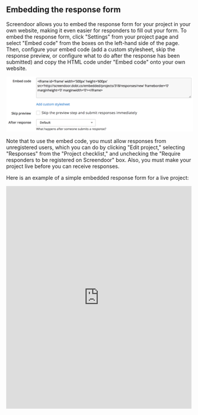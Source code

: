 ## Embedding the response form

Screendoor allows you to embed the response form for your project in your own website, making it even easier for responders to fill out your form. To embed the response form, click "Settings" from your project page and select "Embed code" from the boxes on the left-hand side of the page. Then, configure your embed code (add a custom stylesheet, skip the response preview, or configure what to do after the response has been submitted) and copy the HTML code under "Embed code" onto your own website.

![embed code](../images/screenshot_embed_code.png)

Note that to use the embed code, you must allow responses from unregistered users, which you can do by clicking "Edit project," selecting "Responses" from the "Project checklist," and unchecking the "Require responders to be registered on Screendoor" box. Also, you must make your project live before you can receive responses.

Here is an example of a simple embedded response form for a live project:

<iframe id='frame' width='500px' height='600px' src='http://screendoor.dobt.co/embedded/projects/318/responses/new' frameborder='0' marginheight='0' marginwidth='0'></iframe>